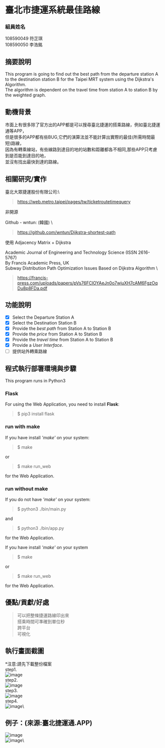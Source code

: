 # 臺北市捷運系統最佳路線

### 組員姓名
108590049 符芷琪 \
108590050 李浩銘

## 摘要說明
This program is going to find out the best path from the departure station A to the destination station B for the Taipei MRT system using the Dijkstra's Algorithm. \
The algorithm is dependent on the travel time from station A to station B by the weighted graph.

## 動機背景
市面上有很多除了官方出的APP都是可以搜尋臺北捷運的搭乘路線，例如臺北捷運通等APP，\
但是很多的APP都有些BUG,它們的演算法並不能計算出實際的最佳(所需時間最短)路線，\
因為有轉乘線站，有些線路到達目的地的站數和距離都各不相同,那些APP只考慮到是否能到達目的地，\
並沒有找出最快到達的路線。


## 相關研究/實作
臺北大眾捷運股份有限公司:\
> https://web.metro.taipei/pages/tw/ticketroutetimequery

非開源

Github - wntun: (韓國) \
> https://github.com/wntun/Dijkstra-shortest-path

使用 Adjacency Matrix + Dijkstra

Academic Journal of Engineering and Technology Science (ISSN 2616-5767) \
By Francis Academic Press, UK \
Subway Distribution Path Optimization Issues Based on Dijkstra Algorithm \
> https://francis-press.com/uploads/papers/pVs76FClOYAeJn0o7wjuXH7cAM6FgzOqDu8p8FDa.pdf


## 功能說明
- [x] Select the Departure Station A
- [x] Select the Destination Station B
- [x] Provide the *best path* from Station A to Station B
- [x] Provide the *price* from Station A to Station B
- [x] Provide the *travel time* from Station A to Station B
- [x] Provide a *User Interface*.
- [ ] 提供站外轉乘路線

## 程式執行部署環境與步驟
This program runs in Python3

### Flask
For using the Web Application, you need to install **Flask**:
> $ pip3 install flask

### run with make
If you have install *'make'* on your system:
> $ make

or
> $ make run_web

for the Web Application.

### run without make
If you do not have *'make'* on your system:
> $ python3 ./bin/main.py

and
> $ python3 ./bin/app.py

for the Web Application.



If you have install *'make'* on your system
> $ make

or
> $ make run_web

for the Web Application.



## 優點/貢獻/好處
> 可以把整條捷運路線印出來 \
> 搭乘時間可準確到單位秒 \
> 跨平台 \
> 可視化

## 執行畫面截圖
*注意:請先下載整份檔案\
step1.\
![image](https://github.com/Ming119/Network-Programming-Project/blob/main/document/1.JPG)\
step2.\
![image](https://github.com/Ming119/Network-Programming-Project/blob/main/document/2.JPG)\
step3.\
![image](https://github.com/Ming119/Network-Programming-Project/blob/main/document/3.JPG)\
step4.\
![image](https://github.com/Ming119/Network-Programming-Project/blob/main/document/4.JPG)\

## 例子：(來源:臺北捷運通.APP)
![image](https://github.com/Ming119/Network-Programming-Project/blob/main/document/pic1.gif)\
![image](https://github.com/Ming119/Network-Programming-Project/blob/main/document/pic2.gif)\

